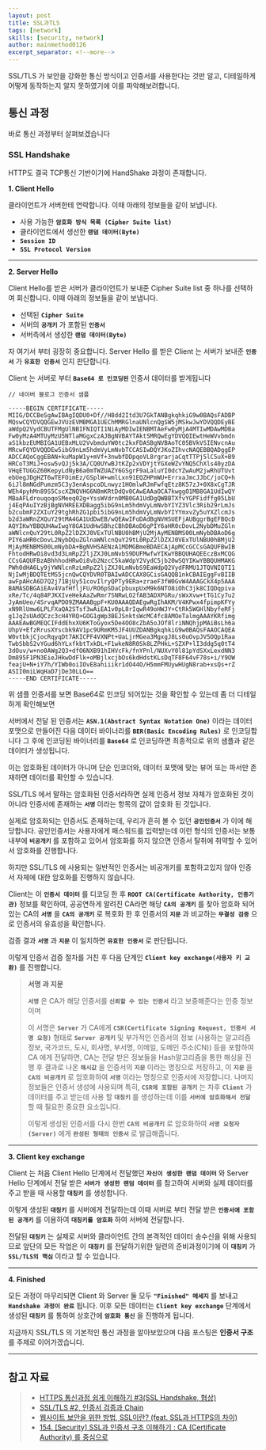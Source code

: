 ```yaml
---
layout: post
title: SSL과TLS
tags: [network]
skills: [security, network]
author: mainmethod0126
excerpt_separator: <!--more-->
---
```


SSL/TLS 가 보안을 강화한 통신 방식이고 인증서를 사용한다는 것만 알고, 디테일하게 어떻게 동작하는지 알지 못하였기에 이를 파악해보려합니다.

<!--more-->

## 통신 과정

바로 통신 과정부터 살펴보겠습니다

### SSL Handshake

HTTP도 결국 TCP통신 기반이기에 HandShake 과정이 존재합니다.

**1. Client Hello**

클라이언트가 서버한테 연락합니다.
이때 아래의 정보들을 같이 보냅니다.

- 사용 가능한 **`암호화 방식 목록 (Cipher Suite list)`**
- 클라이언트에서 생선한 **`랜덤 데이터(Byte)`**
- **`Session ID`**
- **`SSL Protocol Version`**
  
---

**2. Server Hello**

Client Hello를 받은 서버가 클라이언트가 보내준 Cipher Suite list 중 하나를 선택하여 회신합니다.
이때 아래의 정보들을 같이 보냅니다.

- 선택된 **`Cipher Suite`**
- 서버의 **`공개키`** 가 포함된 **`인증서`**
- 서버측에서 생성한 **`랜덤 데이터(Byte)`**

자 여기서 부터 굉장히 중요합니다.
Server Hello 를 받은 Client 는 서버가 보내준 **`인증서`** 가 **`유효한 인증서`** 인지 판단합니다.

Client 는 서버로 부터 **`Base64 로 인코딩된`** 인증서 데이터를 받게됩니다

```text
// 네이버 블로그 인증서 샘플

-----BEGIN CERTIFICATE-----
MIIG/DCCBeSgAwIBAgIQDU0+Df//H8dd2Itd3U7GkTANBgkqhkiG9w0BAQsFADBP
MQswCQYDVQQGEwJVUzEVMBMGA1UEChMMRGlnaUNlcnQgSW5jMSkwJwYDVQQDEyBE
aWdpQ2VydCBUTFMgUlNBIFNIQTI1NiAyMDIwIENBMTAeFw0yMjA4MTIwMDAwMDBa
Fw0yMzA4MTUyMzU5NTlaMGgxCzAJBgNVBAYTAktSMRQwEgYDVQQIEwtHeWVvbmdn
aS1kbzEUMBIGA1UEBxMLU2VvbmduYW0tc2kxFDASBgNVBAoTC05BVkVSIENvcnAu
MRcwFQYDVQQDEw5ibG9nLm5hdmVyLmNvbTCCASIwDQYJKoZIhvcNAQEBBQADggEP
ADCCAQoCggEBAN+kuMapW1y+mVf+3nwbfDDpqoVL8rgrarjaCqtTTPj5lC5uX+B9
HRCoT3MiJ+osw5vQJj5k3A/CQ0UYwBJtKZp2xVDYjtYGXeWZvYNQ5ChXls40yzDA
VHqETUGGZ60KepyLdNyB6a0mTWZUAZY6GSgrF9aLaluYI0dcYZwAuM2jwRhUTUvt
ebUegJDgHZT6wTEFOimEz/GSplW+wmlLxn91EQZHPmWU+ErrxaJmcJJbC/joCQ+h
6iJl8mNGdPumzm5C3y3enAspcoDLnwyz1HOmlwRJmFwfqEtz8K57zJ+0X8xCgTJR
WEh4pyhMn89S5CscXZNQVHG6N8mKRtDdQv0CAwEAAaOCA7kwggO1MB8GA1UdIwQY
MBaAFLdrouqoqoSMeeq02g+YssWVdrn0MB0GA1UdDgQWBBTXfvYGPFidffg05LbU
j4EqPAuIYzBjBgNVHREEXDBagg5ibG9nLm5hdmVyLmNvbYIYZ3Vlc3Rib29rLmJs
b2cubmF2ZXIuY29tghRhZG1pbi5ibG9nLm5hdmVyLmNvbYIYYmxvZy5uYXZlcmJs
b2d3aWRnZXQuY29tMA4GA1UdDwEB/wQEAwIFoDAdBgNVHSUEFjAUBggrBgEFBQcD
AQYIKwYBBQUHAwIwgY8GA1UdHwSBhzCBhDBAoD6gPIY6aHR0cDovL2NybDMuZGln
aWNlcnQuY29tL0RpZ2lDZXJ0VExTUlNBU0hBMjU2MjAyMENBMS00LmNybDBAoD6g
PIY6aHR0cDovL2NybDQuZGlnaWNlcnQuY29tL0RpZ2lDZXJ0VExTUlNBU0hBMjU2
MjAyMENBMS00LmNybDA+BgNVHSAENzA1MDMGBmeBDAECAjApMCcGCCsGAQUFBwIB
FhtodHRwOi8vd3d3LmRpZ2ljZXJ0LmNvbS9DUFMwfwYIKwYBBQUHAQEEczBxMCQG
CCsGAQUFBzABhhhodHRwOi8vb2NzcC5kaWdpY2VydC5jb20wSQYIKwYBBQUHMAKG
PWh0dHA6Ly9jYWNlcnRzLmRpZ2ljZXJ0LmNvbS9EaWdpQ2VydFRMU1JTQVNIQTI1
NjIwMjBDQTEtMS5jcnQwCQYDVR0TBAIwADCCAX8GCisGAQQB1nkCBAIEggFvBIIB
awFpAHcA6D7Q2j71BjUy51covIlryQPTy9ERa+zraeF3fW0GvW4AAAGCkX4p5AAA
BAMASDBGAiEAv4VafHfljFU/RO6pSDaCpbuxpUxM9k6NTO8iOhC3jk8CIQDqpiva
xRe/Tc/4q84PJKXIveHekAaZwRmr7SNRwLO2fAB3ADXPGRu/sWxXvw+tTG1Cy7u2
JyAmUeo/4SrvqAPDO9ZMAAABgpF+KU0AAAQDAEgwRgIhAKM/V4KPwx4fpimpKFYy
xN9RlUmw6LPLFXaQA2STsf3wAiEA1v0pL8rIqwR49oHWJY+CtRk5WGHlNbyfeRFj
g1JqZsUAdQCzc3cH4YRQ+GOG1gWp3BEJSnktsWcMC4fc8AMOeTalmgAAAYKRfimg
AAAEAwBGMEQCIFddEhxXU6KToGyox5De4OO8cZbA5oJOf8lriNNQhjpMAiBsLh6a
UhpV+EfzRrusXYscbk9AV1pc9URmKM5JF4UUZDANBgkqhkiG9w0BAQsFAAOCAQEA
W0vtbkjCjocRqyqDt7AKICPF4VXNPt+UaLjrMGea3MgxgJ8Ls0uOvpJV5OQp1Raa
TwbSbbS2vYGud6hYLxfkbtTxkDL+F1wkeN8R0Sk8LZPHkL+SZXP+lI3ddg5q0tT4
3dOuv/w+no0AWg2Q3+dfO6NXB91hIHVcFk/fnYPnl/NUXvY0l81pYdSXxLexdNN3
Dm895F1PN3EieJHkwDdFlk+oMBjlxcjbOs6kdHdstKLsDqTF8F64vF78s+i/Y9OW
feajU+N+iY7h/YIWb0oiIOvE8ahiiikr1dO44O/H5mmFMUywHUgN8rab+xsQs+rZ
ASII0miLWqHaD7jDe30LLQ==
-----END CERTIFICATE-----
```

위 샘플 인증서를 보면 Base64로 인코딩 되어있는 것을 확인할 수 있는데 좀 더 디테일하게 확인해보면

서버에서 전달 된 인증서는 **`ASN.1(Abstract Syntax Notation One)`** 이라는 데이터 포맷으로 만들어진 다음 데이터 바이너리를 **`BER(Basic Encoding Rules)`** 로 인코딩합니다 그 후에 인코딩된 바이너리를 **`Base64`** 로 인코딩하면 최종적으로 위의 샘플과 같은 데이터가 생성됩니다.

이는 암호화된 데이터가 아니며 단순 인코더와, 데이터 포맷에 맞는 뷰어 또는 파서만 존재하면 데이터를 확인할 수 있습니다.

SSL/TLS 에서 말하는 암호화된 인증서라하면 실제 인증서 정보 자체가 암호화된 것이 아니라 인증서에 존재하는 **`서명`** 이라는 항목의 값이 암호화 된 것입니다.

실제로 암호화되는 인증서도 존재하는데, 우리가 흔히 볼 수 있던 **`공인인증서`** 가 이에 해당합니다. 공인인증서는 사용자에게 패스워드를 입력받는데 이런 형식의 인증서는 보통 내부에 **`비공개키`** 를 포함하고 있어서 암호화를 하지 않으면 인증서 탈취에 취약할 수 있어서 암호화를 진행합니다.

하지만 SSL/TLS 에 사용되는 일반적인 인증서는 비공개키를 포함하고있지 않아 인증서 자체에 대한 암호화를 진행하지 않습니다.

Client는 이 **`인증서 데이터`** 를 디코딩 한 후 **`ROOT CA(Certificate Authority, 인증기관)`** 정보를 확인하여, 공공연하게 알려진 CA라면 해당 **`CA의 공개키`** 를 찾아 
암호화 되어있는 CA의 **`서명`** 을 **`CA의 공개키`** 로 복호화 한 후 인증서의 **`지문`** 과 비교하는 **`무결성 검증`** 으로 인증서의 유효성을 확인합니다.

검증 결과 **`서명`** 과 **`지문`** 이 일치하면 **`유효한 인증서`** 로 판단됩니다.

이렇게 인증서 검증 절차를 거친 후 다음 단계인 **`Client key exchange(사용자 키 교환)`** 를 진행합니다.

> **서명 과 지문**
> 
> **`서명`** 은 CA가 해당 인증서를 **`신뢰할 수 있는 인증서`** 라고 보증해준다는 인증 정보이며
>  
> 이 서명은 **`Server`** 가 CA에게 **`CSR(Certificate Signing Request, 인증서 서명 요청)`** 형태로 **`Server 공개키`** 및 부가적인 인증서의 정보 (사용하는 알고리즘 정보, 국가코드, 도시, 회사명, 부서명, 이메일, 도메인 주소(CN)) 등을 포함하여 CA 에게 전달하면, CA는 전달 받은 정보들을 Hash알고리즘을 통한 해싱을 진행 후 결과로 나온 **`해시값`** 을 인증서의 **`지문`** 이라는 명칭으로 저장하고,
> 이 **`지문`** 을 **`CA의 비공개키`** 로 암호화하여 **`서명`** 이라는 명칭으로 인증서에 저장합니다.
> 나머지 정보들은 인증서 생성에 사용되며 특히, **`CSR에 포함된 공개키`** 는 차후 **`Client`** 가 데이터를 주고 받는데 사용 할 **`대칭키`** 를 생성하는데 이를 **`서버에 암호화해서 전달`** 할 때 필요한 중요한 요소입니다.
>  
> 이렇게 생성된 인증서를 다시 한번 **`CA의 비공개키`** 로 암호화하여 **`서명 요청자(Server)`** 에게 **`완성된 형태의 인증서`** 로 발급해줍니다.

---

**3. Client key exchange**

Client 는 처음 Client Hello 단계에서 전달했던 **`자신이 생성한 랜덤 데이터`** 와 Server Hello 단계에서 전달 받은 **`서버가 생성한 랜덤 데이터`** 를 참고하여 서버와 실제 데이터를 주고 받을 때 사용할 **`대칭키`** 를 생성합니다.

이렇게 생성된 **`대칭키`** 를 서버에게 전달하는데 이때 서버로 부터 전달 받은 **`인증서에 포함된 공개키`** 를 이용하여 **`대칭키를 암호화`** 하여 서버에 전달합니다.

전달된 **`대칭키`** 는 실제로 서버와 클라이언트 간의 본격적인 데이터 송수신을 위해 사용되므로 앞단의 모든 작업은 이 **`대칭키`** 를 전달하기위한 일련의 준비과정이기에 이 **`대칭키`** 가 **`SSL/TLS의 핵심`** 이라고 할 수 있습니다.

---

**4. Finished**

모든 과정이 마무리되면 Client 와 Server 둘 모두 **`"Finished" 메세지`** 를 보내고 **`Handshake 과정이 완료`** 됩니다.
이후 모든 데이터는 **`Client key exchange`** 단계에서 생성된 **`대칭키`** 를 통하여 상호간에 **`암호화 통신`** 을 진행하게 됩니다.

지금까지 SSL/TLS 의 기본적인 통신 과정을 알아보았으며 다음 포스팅은 **인증서 구조** 를 주제로 이어가겠습니다.

---

## 참고 자료

> - [HTTPS 통신과정 쉽게 이해하기 #3(SSL Handshake, 협상)](https://aws-hyoh.tistory.com/39)
> - [SSL/TLS #2, 인증서 검증과 Chain](https://aws-hyoh.tistory.com/26)
> - [웹사이트 보안을 위한 방법, SSL이란? (feat. SSL과 HTTPS의 차이)](https://blog.naver.com/PostView.naver?blogId=skinfosec2000&logNo=222135874222&redirect=Dlog&widgetTypeCall=true&directAccess=false)
> - [154. [Security] SSL과 인증서 구조 이해하기 : CA (Certificate Authority) 를 중심으로](https://m.blog.naver.com/alice_k106/221468341565)
